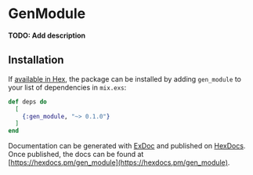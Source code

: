# GenModule

**TODO: Add description**

## Installation

If [available in Hex](https://hex.pm/docs/publish), the package can be installed
by adding `gen_module` to your list of dependencies in `mix.exs`:

```elixir
def deps do
  [
    {:gen_module, "~> 0.1.0"}
  ]
end
```

Documentation can be generated with [ExDoc](https://github.com/elixir-lang/ex_doc)
and published on [HexDocs](https://hexdocs.pm). Once published, the docs can
be found at [https://hexdocs.pm/gen_module](https://hexdocs.pm/gen_module).

